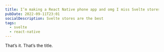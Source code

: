 ```yaml
---
title: I’m making a React Native phone app and omg I miss Svelte stores
pubDate: 2022-09-11T23:01
socialDescription: Svelte stores are the best
tags:
  - svelte
  - react-native
---
```


That’s it. That’s the title.
